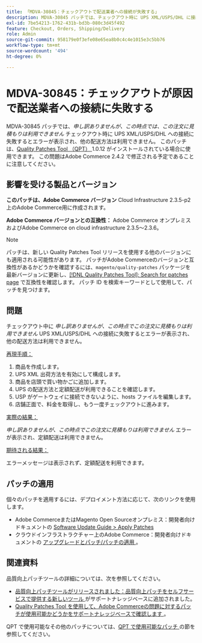 ```yaml
---
title: 「MDVA-30845：チェックアウトで配送業者への接続が失敗する」
description: MDVA-30845 パッチでは、チェックアウト時に UPS XML/USPS/DHL に接続できない場合に「Sorry, no quote are available for this order at this time*」というエラーが表示され、他の配送方法がない問題が修正されています。 このパッチは、[Quality Patches Tool （QPT） ] （/help/announcements/adobe-commerce-announcements/magento-quality-patches-released-new-tool-to-self-serve-quality-patches.md） 1.0.12 がインストールされている場合に利用できます。 この問題はAdobe Commerce 2.4.2 で修正される予定であることに注意してください。
exl-id: 7be54213-1762-431b-bd3b-080c3d45f492
feature: Checkout, Orders, Shipping/Delivery
role: Admin
source-git-commit: 958179e0f3efe08e65ea8b0c4c4e1015e3c5bb76
workflow-type: tm+mt
source-wordcount: '494'
ht-degree: 0%

---
```


# MDVA-30845：チェックアウトが原因で配送業者への接続に失敗する

MDVA-30845 パッチでは、*申し訳ありませんが、この時点では、この注文に見積もりは利用できません* チェックアウト時に UPS XML/USPS/DHL への接続に失敗するとエラーが表示され、他の配送方法は利用できません。 このパッチは、[Quality Patches Tool （QPT） ](/help/announcements/adobe-commerce-announcements/magento-quality-patches-released-new-tool-to-self-serve-quality-patches.md)1.0.12 がインストールされている場合に使用できます。 この問題はAdobe Commerce 2.4.2 で修正される予定であることに注意してください。

## 影響を受ける製品とバージョン

**このパッチは、Adobe Commerce バージョン** Cloud Infrastructure 2.3.5-p2 上のAdobe Commerce用に作成されます。

**Adobe Commerce バージョンとの互換性：** Adobe Commerce オンプレミスおよびAdobe Commerce on cloud infrastructure 2.3.5～2.3.6。

>[!NOTE]
>
>パッチは、新しい Quality Patches Tool リリースを使用する他のバージョンにも適用される可能性があります。 パッチがAdobe Commerceのバージョンと互換性があるかどうかを確認するには、`magento/quality-patches` パッケージを最新バージョンに更新し、[[!DNL Quality Patches Tool]: Search for patches page](https://devdocs.magento.com/quality-patches/tool.html#patch-grid) で互換性を確認します。 パッチ ID を検索キーワードとして使用して、パッチを見つけます。

## 問題

チェックアウト中に *申し訳ありませんが、この時点でこの注文に見積もりは利用できません* UPS XML/USPS/DHL への接続に失敗するとエラーが表示され、他の配送方法は利用できません。

<u> 再現手順：</u>

1. 商品を作成します。
1. UPS XML 出荷方法を有効にして構成します。
1. 商品を店頭で買い物かごに追加します。
1. UPS の配送方法と定額配送が利用できることを確認します。
1. USP がゲートウェイに接続できないように、hosts ファイルを編集します。
1. 店舗正面で、料金を取得し、もう一度チェックアウトに進みます。

<u> 実際の結果：</u>

*申し訳ありませんが、この時点でこの注文に見積もりは利用できません* エラーが表示され、定額配送は利用できません。

<u> 期待される結果：</u>

エラーメッセージは表示されず、定額配送を利用できます。

## パッチの適用

個々のパッチを適用するには、デプロイメント方法に応じて、次のリンクを使用します。

* Adobe CommerceまたはMagento Open Sourceオンプレミス：開発者向けドキュメントの [Software Update Guide > Apply Patches](https://devdocs.magento.com/guides/v2.4/comp-mgr/patching/mqp.html)
* クラウドインフラストラクチャー上のAdobe Commerce：開発者向けドキュメントの [ アップグレードとパッチ/パッチの適用 ](https://devdocs.magento.com/cloud/project/project-patch.html)。


## 関連資料

品質向上パッチツールの詳細については、次を参照してください。

* [ 品質向上パッチツールがリリースされました：品質向上パッチをセルフサービスで提供する新しいツール ](/help/announcements/adobe-commerce-announcements/magento-quality-patches-released-new-tool-to-self-serve-quality-patches.md) がサポートナレッジベースに追加されました。
* [Quality Patches Tool を使用して、Adobe Commerceの問題に対するパッチが使用可能かどうかをサポートナレッジベースで確認します ](/help/support-tools/patches-available-in-qpt-tool/check-patch-for-magento-issue-with-magento-quality-patches.md)。

QPT で使用可能なその他のパッチについては、[QPT で使用可能なパッチ ](https://support.magento.com/hc/en-us/sections/360010506631-Patches-available-in-MQP-tool-) の節を参照してください。
